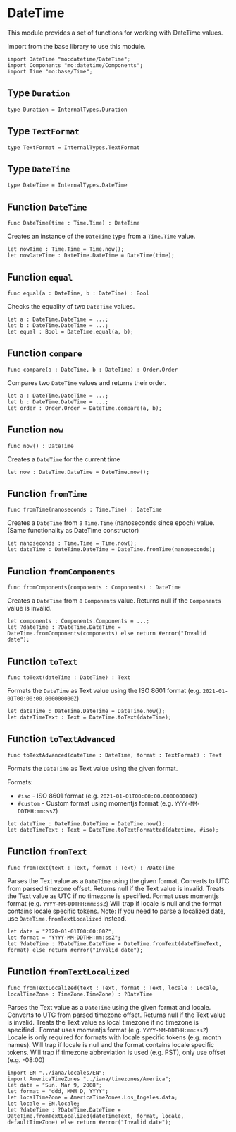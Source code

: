 # DateTime
This module provides a set of functions for working with DateTime values.

Import from the base library to use this module.
```motoko name=import
import DateTime "mo:datetime/DateTime";
import Components "mo:datetime/Components";
import Time "mo:base/Time";
```

## Type `Duration`
``` motoko no-repl
type Duration = InternalTypes.Duration
```


## Type `TextFormat`
``` motoko no-repl
type TextFormat = InternalTypes.TextFormat
```


## Type `DateTime`
``` motoko no-repl
type DateTime = InternalTypes.DateTime
```


## Function `DateTime`
``` motoko no-repl
func DateTime(time : Time.Time) : DateTime
```

Creates an instance of the `DateTime` type from a `Time.Time` value.

```motoko include=import
let nowTime : Time.Time = Time.now();
let nowDateTime : DateTime.DateTime = DateTime(time);
```

## Function `equal`
``` motoko no-repl
func equal(a : DateTime, b : DateTime) : Bool
```

Checks the equality of two `DateTime` values.

```motoko include=import
let a : DateTime.DateTime = ...;
let b : DateTime.DateTime = ...;
let equal : Bool = DateTime.equal(a, b);
```

## Function `compare`
``` motoko no-repl
func compare(a : DateTime, b : DateTime) : Order.Order
```

Compares two `DateTime` values and returns their order.

```motoko include=import
let a : DateTime.DateTime = ...;
let b : DateTime.DateTime = ...;
let order : Order.Order = DateTime.compare(a, b);
```

## Function `now`
``` motoko no-repl
func now() : DateTime
```

Creates a `DateTime` for the current time

```motoko include=import
let now : DateTime.DateTime = DateTime.now();
```

## Function `fromTime`
``` motoko no-repl
func fromTime(nanoseconds : Time.Time) : DateTime
```

Creates a `DateTime` from a `Time.Time` (nanoseconds since epoch) value.
(Same functionality as DateTime constructor)

```motoko include=import
let nanoseconds : Time.Time = Time.now();
let dateTime : DateTime.DateTime = DateTime.fromTime(nanoseconds);
```

## Function `fromComponents`
``` motoko no-repl
func fromComponents(components : Components) : DateTime
```

Creates a `DateTime` from a `Components` value.
Returns null if the `Components` value is invalid.

```motoko include=import
let components : Components.Components = ...;
let ?dateTime : ?DateTime.DateTime = DateTime.fromComponents(components) else return #error("Invalid date");
```

## Function `toText`
``` motoko no-repl
func toText(dateTime : DateTime) : Text
```

Formats the `DateTime` as Text value using the ISO 8601 format (e.g. `2021-01-01T00:00:00.000000000Z`)

```motoko include=import
let dateTime : DateTime.DateTime = DateTime.now();
let dateTimeText : Text = DateTime.toText(dateTime);
```

## Function `toTextAdvanced`
``` motoko no-repl
func toTextAdvanced(dateTime : DateTime, format : TextFormat) : Text
```

Formats the `DateTime` as Text value using the given format.

Formats:
- `#iso` - ISO 8601 format (e.g. `2021-01-01T00:00:00.000000000Z`)
- `#custom` - Custom format using momentjs format (e.g. `YYYY-MM-DDTHH:mm:ssZ`)

```motoko include=import
let dateTime : DateTime.DateTime = DateTime.now();
let dateTimeText : Text = DateTime.toTextFormatted(datetime, #iso);
```

## Function `fromText`
``` motoko no-repl
func fromText(text : Text, format : Text) : ?DateTime
```

Parses the Text value as a `DateTime` using the given format. Converts to UTC from parsed timezone offset.
Returns null if the Text value is invalid.
Treats the Text value as UTC if no timezone is specified.
Format uses momentjs format (e.g. `YYYY-MM-DDTHH:mm:ssZ`)
Will trap if locale is null and the format contains locale specific tokens.
Note: If you need to parse a localized date, use `DateTime.fromTextLocalized` instead.

```motoko include=import
let date = "2020-01-01T00:00:00Z";
let format = "YYYY-MM-DDTHH:mm:ssZ";
let ?dateTime : ?DateTime.DateTime = DateTime.fromText(dateTimeText, format) else return #error("Invalid date");
```

## Function `fromTextLocalized`
``` motoko no-repl
func fromTextLocalized(text : Text, format : Text, locale : Locale, localTimeZone : TimeZone.TimeZone) : ?DateTime
```

Parses the Text value as a `DateTime` using the given format and locale. Converts to UTC from parsed timezone offset.
Returns null if the Text value is invalid.
Treats the Text value as local timezone if no timezone is specified..
Format uses momentjs format (e.g. `YYYY-MM-DDTHH:mm:ssZ`)
Locale is only required for formats with locale specific tokens (e.g. month names).
Will trap if locale is null and the format contains locale specific tokens.
Will trap if timezone abbreviation is used (e.g. PST), only use offset (e.g. -08:00)

```motoko include=import
import EN "../iana/locales/EN";
import AmericaTimeZones "../iana/timezones/America";
let date = "Sun, Mar 9, 2008";
let format = "ddd, MMM D, YYYY";
let localTimeZone = AmericaTimeZones.Los_Angeles.data;
let locale = EN.locale;
let ?dateTime : ?DateTime.DateTime = DateTime.fromTextLocalized(dateTimeText, format, locale, defaultTimeZone) else return #error("Invalid date");
```
